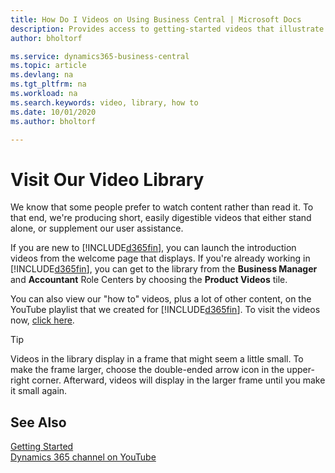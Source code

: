 ```yaml
---
title: How Do I Videos on Using Business Central | Microsoft Docs
description: Provides access to getting-started videos that illustrate how to do common tasks.
author: bholtorf

ms.service: dynamics365-business-central
ms.topic: article
ms.devlang: na
ms.tgt_pltfrm: na
ms.workload: na
ms.search.keywords: video, library, how to
ms.date: 10/01/2020
ms.author: bholtorf

---
```

# Visit Our Video Library

We know that some people prefer to watch content rather than read it. To that end, we're producing short, easily digestible videos that either stand alone, or supplement our user assistance.  

If you are new to [!INCLUDE[d365fin](includes/d365fin_md.md)], you can launch the introduction videos from the welcome page that displays. If you're already working in [!INCLUDE[d365fin](includes/d365fin_md.md)], you can get to the library from the **Business Manager** and **Accountant** Role Centers by choosing the **Product Videos** tile.  

You can also view our "how to" videos, plus a lot of other content, on the YouTube playlist that we created for [!INCLUDE[d365fin](includes/d365fin_md.md)]. To visit the videos now, [click here](https://go.microsoft.com/fwlink/?linkid=851533).

> [!Tip]  
> Videos in the library display in a frame that might seem a little small. To make the frame larger, choose the double-ended arrow icon in the upper-right corner. Afterward, videos will display in the larger frame until you make it small again.

## See Also

[Getting Started](product-get-started.md)  
[Dynamics 365 channel on YouTube](https://www.youtube.com/channel/UCJGCg4rB3QSs8y_1FquelBQ)  
